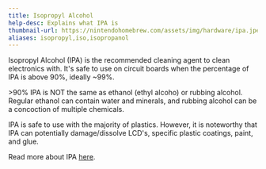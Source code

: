 ```yaml
---
title: Isopropyl Alcohol
help-desc: Explains what IPA is
thumbnail-url: https://nintendohomebrew.com/assets/img/hardware/ipa.jpeg
aliases: isopropyl,iso,isopropanol
---
```


Isopropyl Alcohol (IPA) is the recommended cleaning agent to clean electronics with. It's safe to use on circuit boards when the percentage of IPA is above 90%, ideally ~99%. 

\>90% IPA is NOT the same as ethanol (ethyl alcoho) or rubbing alcohol. Regular ethanol can contain water and minerals, and rubbing alcohol can be a concoction of multiple chemicals.

IPA is safe to use with the majority of plastics. However, it is noteworthy that IPA can potentially damage/dissolve LCD's, specific plastic coatings, paint, and glue.

Read more about IPA [here](https://www.ifixit.com/News/36877/ask-ifixit-everything-you-wanted-to-know-about-isopropyl-alcohol). 